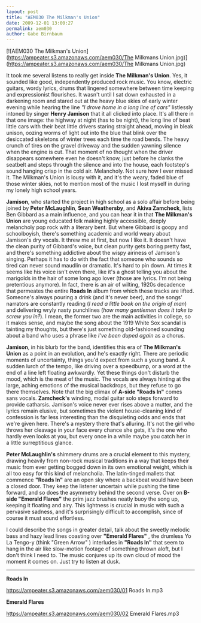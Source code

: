 ```yaml
---
layout: post
title: "AEM030 The Milkman's Union"
date: 2009-12-01 13:00:27
permalink: aem030
author: Gabe Birnbaum
---
```

[![AEM030 The Milkman's Union](https://ampeater.s3.amazonaws.com/aem030/The Milkmans Union.jpg)](https://ampeater.s3.amazonaws.com/aem030/The Milkmans Union.jpg)

It took me several listens to really get inside **The Milkman's Union**. Yes, it sounded like good, independently produced rock music. You know, electric guitars, wordy lyrics, drums that lingered somewhere between time keeping and expressionist flourishes. It wasn't until I sat down exhausted in a darkening room and stared out at the heavy blue skies of early winter evening while hearing the line _"I drove home in a long line of cars"_ listlessly intoned by singer **Henry Jamison** that it all clicked into place. It's all there in that one image: the highway at night (has to be night), the long line of beat little cars with their beat little drivers staring straight ahead, moving in bleak unison, oozing worms of light out into the blue that blink over the desiccated skeletons of winter trees each time the road bends. The heavy crunch of tires on the gravel driveway and the sudden yawning silence when the engine is cut. That moment of no thought when the driver disappears somewhere even he doesn't know, just before he clanks the seatbelt and steps through the silence and into the house, each footstep's sound hanging crisp in the cold air. Melancholy. Not sure how I ever missed it. The Milkman's Union is lousy with it, and it's the weary, faded blue of those winter skies, not to mention most of the music I lost myself in during my lonely high school years.

<!-- more -->

**Jamison**, who started the project in high school as a solo affair before being joined by **Peter McLaughlin**, **Sean Weathersby**, and **Akiva Zamcheck**, lists Ben Gibbard as a main influence, and you can hear it in that **The Milkman's Union** are young educated folk making highly accessible, deeply melancholy pop rock with a literary bent. But where Gibbard is goopy and schoolboyish, there's something academic and world weary about Jamison's dry vocals. It threw me at first, but now I like it. It doesn't have the clean purity of Gibbard's voice, but clean purity gets boring pretty fast, and there's something addictive about the wispy airiness of Jamison's singing. Perhaps it has to do with the fact that someone who sounds so tired can never sound maudlin or dramatic. It's hard to pin down. At times it seems like his voice isn't even there, like it's a ghost telling you about the marigolds in the hair of some long ago lover (those are lyrics. I'm not being pretentious anymore). In fact, there is an air of wilting, 1920s decadence that permeates the entire **Roads In** album from which these tracks are lifted. Someone's always pouring a drink (and it's never beer), and the songs' narrators are constantly reading (_I read a little book on the origin of man_) and delivering wryly nasty punchlines (_how many gentlemen does it take to screw you in?_). I mean, the former two are the main activities in college, so it makes sense, and maybe the song about the 1919 White Sox scandal is tainting my thoughts, but there's just something old-fashioned sounding about a band who uses a phrase like _I've been duped again_ as a chorus.

**Jamison**, in his blurb for the band, identifies this era of **The Milkman's Union** as a point in an evolution, and he's exactly right. There are periodic moments of uncertainty, things you'd expect from such a young band. A sudden lurch of the tempo, like driving over a speedbump, or a word at the end of a line left floating awkwardly. Yet these things don't disturb the mood, which is the meat of the music. The vocals are always hinting at the large, aching emotions of the musical backdrops, but they refuse to go there themselves. Note that the big climax of **A-side "Roads In"** comes sans vocals. **Zamcheck's** winding, modal guitar solo steps forward to provide catharsis. Jamison's voice never ever rises above a mutter, and the lyrics remain elusive, but sometimes the violent house-cleaning kind of confession is far less interesting than the disquieting odds and ends that we're given here. There's a mystery there that's alluring. It's not the girl who throws her cleavage in your face every chance she gets, it's the one who hardly even looks at you, but every once in a while maybe you catch her in a little surreptitious glance.

**Peter McLaughlin's** shimmery drums are a crucial element to this mystery, drawing heavily from non-rock musical traditions in a way that keeps their music from ever getting bogged down in its own emotional weight, which is all too easy for this kind of melancholia. The latin-tinged mallets that commence **"Roads In"** are an open sky where a backbeat would have been a closed door. They keep the listener uncertain while pushing the time forward, and so does the asymmetry behind the second verse. Over on **B-side "Emerald Flares"** the prim jazz brushes neatly buoy the song up, keeping it floating and airy. This lightness is crucial in music with such a pervasive sadness, and it's surprisingly difficult to accomplish, since of course it must sound effortless.

I could describe the songs in greater detail, talk about the sweetly melodic bass and hazy lead lines coasting over **"Emerald Flares"** , the drumless Yo La Tengo-y (think "Green Arrow" ) interludes in **"Roads In"** that seem to hang in the air like slow-motion footage of something thrown aloft, but I don't think I need to. The music conjures up its own cloud of mood the moment it comes on. Just try to listen at dusk.

---

**Roads In**

https://ampeater.s3.amazonaws.com/aem030/01 Roads In.mp3

**Emerald Flares**

https://ampeater.s3.amazonaws.com/aem030/02 Emerald Flares.mp3

